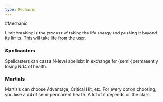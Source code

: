 ```yaml
---
type: Mechanic
---
```


#Mechanic

Limit breaking is the process of taking the life energy and pushing it beyond its limits. This will take life from the user.

### Spellcasters
Spellcasters can cast a N-level spellslot in exchange for (semi-)permanently losing Nd4 of health.

### Martials
Martials can choose Advantage, Critical Hit, etc. For every option choosing, you lose a d4 of semi-permanent health.
A lot of it depends on the class.